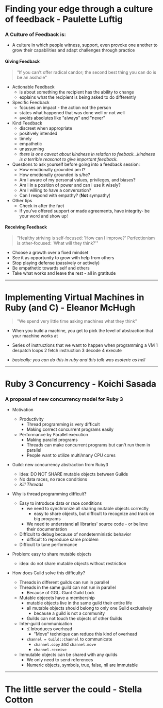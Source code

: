 # Finding your edge through a culture of feedback - Paulette Luftig

### A Culture of Feedback is:
* A culture in which people witness, support, even provoke one another to grow their capabilities and adapt challenges through practice

#### Giving Feedback
> "If you can't offer radical candor; the second best thing you can do is be an asshole"

* Actionable Feedback
	* is about something the recipient has the ability to change
	* explains what the recipient is being asked to do differently
* Specific Feedback
	* focuses on impact - the action not the person
	* states what happened that was done well or not well
	* avoids absolutes like "always" and "never"
* Kind Feedback
	* discreet when appropriate
	* positively intended
	* timely
	* empathetic
	* unassuming
	* _there is one caveat about kindness in relation to feeback...kindness is a terrible reasonot to give important feedback._
* Questions to ask yourself before going into a feedback session:
	* How emotionally grounded am I?
	* How emotionally grounded is s/he?
	* Am I aware of my personal values, privileges, and biases?
	* Am I in a position of power and can I use it wisely?
	* Am I willing to have a conversation?
	* Can I respond with empathy? (**Not** sympathy)
* Other tips
	* Check in after the fact
	* If you've offered support or made agreements, have integrity- be your word and show up!

#### Receiving Feedback
> "Healthy striving is self-focused: 'How can I improve?' Perfectionism is other-focused: 'What will they think?'"

* Choose a growth over a fixed mindset
* See it as opportunity to grow with help from others
* Stop playing defense (passively or actively)
* Be empathetic towards self and others
* Take what works and leave the rest - all in gratitude




------------------------------
# Implementing Virtual Machines in Ruby (and C) - Eleanor McHugh
> "We spend very little time asking machines what they think"

* When you build a machine, you get to pick the level of abstraction that your machine works at

* Series of instructions that we want to happen when programming a VM
	1 despatch loops
	2 fetch instruction
	3 decode
	4 execute

* _basically: you can do this in ruby and this talk was esoteric as hell_

------------------------------

# Ruby 3 Concurrency - Koichi Sasada
### A proposal of new concurrency model for Ruby 3
* Motivation
	* Productivity
		* Thread programming is very difficult
		* Making correct concurrent programs easily
	* Performance by Parallel execution
		* Making parallel programs
		* Threads can make concurrent programs but can't run them in parallel
		* People want to utilize multi/many CPU cores

* Guild: new concurrency abstraction from Ruby3
	* Idea: DO NOT SHARE mutable objects between Guilds
	* No data races, no race conditions
	* _Kill Threads_

* Why is thread programming difficult?
	* Easy to introduce data or race conditions
		* we need to synchronize all sharing mutable objects correctly
			* easy to share objects, but difficult to recognize and track on big programs
		* We need to understand all libraries' source code - or believe their documentation
	* Difficult to debug because of nondeterministic behavior
		* difficult to reproduce same problem
	* Difficult to tune performance

* Problem: easy to share mutable objects
	* idea: do not share mutable objects without restriction

* How does Guild solve this difficulty?
	* Threads in different guilds can run in parallel
	* Threads in the same guild can not run in parallel
		* Because of GGL: Giant Guild Lock
	* Mutable objecets have a membership
		* mutable objects live in the same guild their entire life
		* all mutable objects should belong to only one Guild exclusively
			* because a guild is not a community
		* Guilds can not touch the objects of other Guilds
	* Inter-guild communication
		* :( Introduces overhead
			* "Move" technique can reduce this kind of overhead
		* `channel = Guild::Channel` to communicate
			* `channel.copy` and `channel.move`
			* `channel.receive`
	* Immutable objects can be shared with any quilds
		* We only need to send references
		* Numeric objects, symbols, true, false, nil are immutable

------------------------------------------------------------

# The little server the could - Stella Cotton

